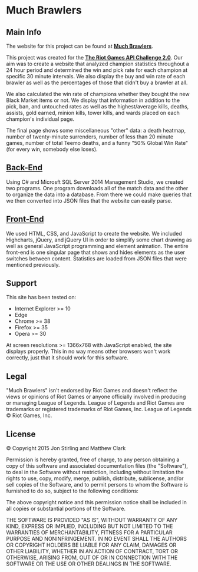 # Much Brawlers

## Main Info
The website for this project can be found at [**Much Brawlers**](http://foxslash.com/much-brawlers).

This project was created for the [**The Riot Games API Challenge 2.0**](https://developer.riotgames.com/discussion/announcements/show/2lxEyIcE).  Our aim was to create a website that analyzed champion statistics throughout a 24 hour period and determined the win and pick rate for each champion at specific 30 minute intervals.  We also display the buy and win rate of each brawler as well as the percentages of those that didn't buy a brawler at all.

We also calculated the win rate of champions whether they bought the new Black Market items or not.  We display that information in addition to the pick, ban, and untouched rates as well as the highest/average kills, deaths, assists, gold earned, minion kills, tower kills, and wards placed on each champion's individual page.

The final page shows some miscellaneous "other" data: a death heatmap, number of twenty-minute surrenders, number of less than 20 minute games, number of total Teemo deaths, and a funny "50% Global Win Rate" (for every win, somebody else loses).

## [Back-End](data%20setup/)
Using C# and Microsft SQL Server 2014 Management Studio, we created two programs.  One program downloads all of the match data and the other to organize the data into a database.  From there we could make queries that we then converted into JSON files that the website can easily parse.

## [Front-End](site/)
We used HTML, CSS, and JavaScript to create the website.  We included Highcharts, jQuery, and jQuery UI in order to simplify some chart drawing as well as general JavaScript programming and element animation.  The entire front-end is one singular page that shows and hides elements as the user switches between content.  Statistics are loaded from JSON files that were mentioned previously.

## Support
This site has been tested on:
- Internet Explorer >= 10
- Edge
- Chrome >= 38
- Firefox >= 35
- Opera >= 30

At screen resolutions >= 1366x768 with JavaScript enabled, the site displays properly.  This in no way means other browsers won't work correctly, just that it should work for this software.


## Legal
"Much Brawlers" isn't endorsed by Riot Games and doesn't reflect the views or opinions of Riot Games or anyone officially involved in producing or managing League of Legends. League of Legends and Riot Games are trademarks or registered trademarks of Riot Games, Inc. League of Legends © Riot Games, Inc.

## License
© Copyright 2015 Jon Stirling and Matthew Clark

Permission is hereby granted, free of charge, to any person obtaining a copy of this software and associated documentation files (the "Software"), to deal in the Software without restriction, including without limitation the rights to use, copy, modify, merge, publish, distribute, sublicense, and/or sell copies of the Software, and to permit persons to whom the Software is furnished to do so, subject to the following conditions:

The above copyright notice and this permission notice shall be included in all copies or substantial portions of the Software.

THE SOFTWARE IS PROVIDED "AS IS", WITHOUT WARRANTY OF ANY KIND, EXPRESS OR IMPLIED, INCLUDING BUT NOT LIMITED TO THE WARRANTIES OF MERCHANTABILITY, FITNESS FOR A PARTICULAR PURPOSE AND NONINFRINGEMENT. IN NO EVENT SHALL THE AUTHORS OR COPYRIGHT HOLDERS BE LIABLE FOR ANY CLAIM, DAMAGES OR OTHER LIABILITY, WHETHER IN AN ACTION OF CONTRACT, TORT OR OTHERWISE, ARISING FROM, OUT OF OR IN CONNECTION WITH THE SOFTWARE OR THE USE OR OTHER DEALINGS IN THE SOFTWARE.